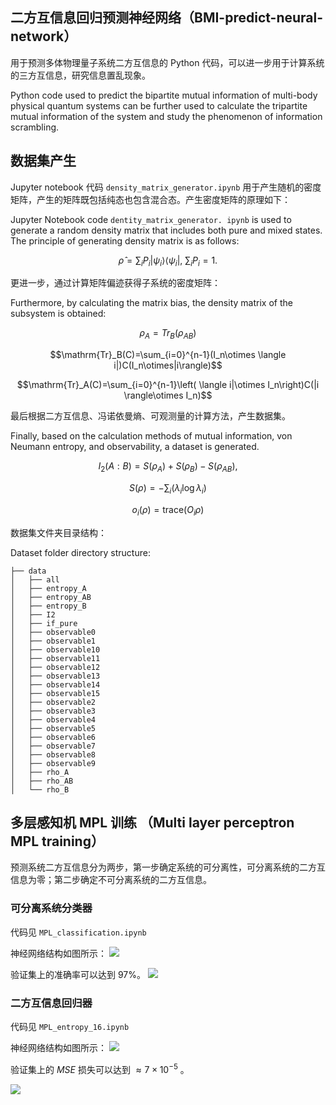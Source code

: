 ##  二方互信息回归预测神经网络（BMI-predict-neural-network）

用于预测多体物理量子系统二方互信息的 Python 代码，可以进一步用于计算系统的三方互信息，研究信息置乱现象。

Python code used to predict the bipartite mutual information of multi-body physical quantum systems can be further used to calculate the tripartite mutual information of the system and study the phenomenon of information scrambling.

## 数据集产生

Jupyter notebook 代码  ```density_matrix_generator.ipynb``` 用于产生随机的密度矩阵，产生的矩阵既包括纯态也包含混合态。产生密度矩阵的原理如下：

Jupyter Notebook code ``` dentity_matrix_generator. ipynb ``` is used to generate a random density matrix that includes both pure and mixed states. The principle of generating density matrix is as follows:

$$\hat{\rho}=\sum_i P_i|\psi_i\rangle\langle\psi_i|,~\sum_i P_i =1.$$

更进一步，通过计算矩阵偏迹获得子系统的密度矩阵：

Furthermore, by calculating the matrix bias, the density matrix of the subsystem is obtained:

$$\rho_A=Tr_B(\rho_{AB})$$


$$\mathrm{Tr}_B(C)=\sum_{i=0}^{n-1}(I_n\otimes \langle i|)C(I_n\otimes|i\rangle)$$


$$\mathrm{Tr}_A(C)=\sum_{i=0}^{n-1}\left( \langle i|\otimes I_n\right)C(|i \rangle\otimes I_n)$$

最后根据二方互信息、冯诺依曼熵、可观测量的计算方法，产生数据集。

Finally, based on the calculation methods of mutual information, von Neumann entropy, and observability, a dataset is generated.

$$I_2(A:B)=S\left(\rho_A\right)+S\left(\rho_B\right)-S\left(\rho_{AB}\right),$$

$$S\left(\rho\right)=-\sum_i\left(\lambda_i\log\lambda_i\right)$$

$$o_i(\rho)=\mathrm{trace}(O_i\rho)$$

数据集文件夹目录结构：

Dataset folder directory structure:


```
├── data
│   ├── all
│   ├── entropy_A
│   ├── entropy_AB
│   ├── entropy_B
│   ├── I2
│   ├── if_pure
│   ├── observable0
│   ├── observable1
│   ├── observable10
│   ├── observable11
│   ├── observable12
│   ├── observable13
│   ├── observable14
│   ├── observable15
│   ├── observable2
│   ├── observable3
│   ├── observable4
│   ├── observable5
│   ├── observable6
│   ├── observable7
│   ├── observable8
│   ├── observable9
│   ├── rho_A
│   ├── rho_AB
│   └── rho_B
```

## 多层感知机 MPL 训练 （Multi layer perceptron MPL training）

预测系统二方互信息分为两步，第一步确定系统的可分离性，可分离系统的二方互信息为零；第二步确定不可分离系统的二方互信息。

### 可分离系统分类器

代码见 ```MPL_classification.ipynb```

神经网络结构如图所示：
![](https://img2.imgtp.com/2024/05/20/pg404N3G.png)

验证集上的准确率可以达到 97%。
![](https://img2.imgtp.com/2024/05/20/G7DBKWKs.png)

### 二方互信息回归器

代码见 ```MPL_entropy_16.ipynb```

神经网络结构如图所示：
![](https://img2.imgtp.com/2024/05/20/9jpin4x0.png)

验证集上的 $MSE$ 损失可以达到 $\approx 7\times 10^{-5}$ 。

![](https://img2.imgtp.com/2024/05/20/765oqUio.png)

